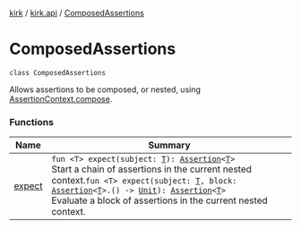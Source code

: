 [kirk](../../index.md) / [kirk.api](../index.md) / [ComposedAssertions](./index.md)

# ComposedAssertions

`class ComposedAssertions`

Allows assertions to be composed, or nested, using
[AssertionContext.compose](../-assertion-context/compose.md).

### Functions

| Name | Summary |
|---|---|
| [expect](expect.md) | `fun <T> expect(subject: `[`T`](expect.md#T)`): `[`Assertion`](../-assertion/index.md)`<`[`T`](expect.md#T)`>`<br>Start a chain of assertions in the current nested context.`fun <T> expect(subject: `[`T`](expect.md#T)`, block: `[`Assertion`](../-assertion/index.md)`<`[`T`](expect.md#T)`>.() -> `[`Unit`](https://kotlinlang.org/api/latest/jvm/stdlib/kotlin/-unit/index.html)`): `[`Assertion`](../-assertion/index.md)`<`[`T`](expect.md#T)`>`<br>Evaluate a block of assertions in the current nested context. |
